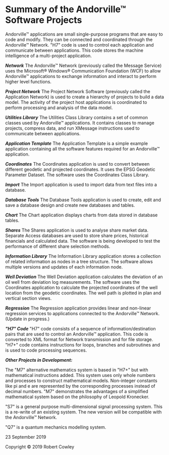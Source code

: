 # Summary of the Andorville™ Software Projects
Andorville™ applications are small single-purpose programs that are easy to code and modify. They can be connected and coordinated through the Andorville™ Network. "H7" code is used to control each application and communicate between applications. This code stores the machine intelligence of a multi-project application.

***Network***
The Andorville™ Network (previously called the Message Service) uses the Microsoft® Windows® Communication Foundation (WCF) to allow Andorville™ applications to exchange information and interact to perform higher level functions.

***Project Network***
The Project Network Software (previously called the Application Network) is used to create a hierarchy of projects to build a data model. The activity of the project host applications is coordinated to perform processing and analysis of the data model.

***Utilities Library***
The Utilities Class Library contains a set of common classes used by Andorville™ applications. It contains classes to manage projects, compress data, and run XMessage instructions used to communicate between applications.

***Application Template***
The Application Template is a simple example application containing all the software features required for an Andorville™ application.

***Coordinates***
The Coordinates application is used to convert between different geodetic and projected coordinates. It uses the EPSG Geodetic Parameter Dataset. The software uses the Coordinates Class Library.

***Import***
The Import application is used to import data from text files into a database.

***Database Tools***
The Database Tools application is used to create, edit and save a database design and create new databases and tables.

***Chart***
The Chart application displays charts from data stored in database tables.

***Shares***
The Shares application is used to analyse share market data. Separate Access databases are used to store share prices, historical financials and calculated data. The software is being developed to test the performance of different share selection methods.

***Information Library***
The Information Library application stores a collection of related information as nodes in a tree structure. The software allows multiple versions and updates of each information node.

***Well Deviation***
The Well Deviation application calculates the deviation of an oil well from deviation log measurements. The software uses the Coordinates application to calculate the projected coordinates of the well location from the geodetic coordinates. The well path is plotted in plan and vertical section views.

***Regression***
The Regression application provides linear and non-linear regression services to applications connected to the Andorville™ Network. (Update in progress.)

***"H7" Code***
"H7" code consists of a sequence of information/destination pairs that are used to control an Andorville™ application. This code is converted to XML format for Network transmission and for file storage. "H7+" code contains instructions for loops, branches and subroutines and is used to code processing sequences.

***Other Projects in Development:***

The "M7" alternative mathematics system is based in "H7+" but with mathematical instructions added. This system uses only whole numbers and processes to construct mathematical models. Non-integer constants like pi and e are represented by the corresponding processes instead of decimal numbers. "M7" demonstrates the advantages of a simplified mathematical system based on the philosophy of Leopold Kronecker.

"S7" is a general purpose multi-dimensional signal processing system. This is a re-write of an existing system. The new version will be compatible with the Andorville™ Network.

"Q7" is a quantum mechanics modelling system.


23 September 2019

Copyright © 2019 Robert Cowley